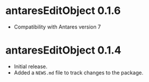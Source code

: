 # antaresEditObject 0.1.6

* Compatibility with Antares version 7


# antaresEditObject 0.1.4

* Initial release.
* Added a `NEWS.md` file to track changes to the package.
